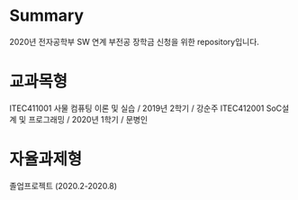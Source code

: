 # Summary
2020년 전자공학부 SW 연계 부전공 장학금 신청을 위한 repository입니다.

# 교과목형
ITEC411001 사물 컴퓨팅 이론 및 실습 /  2019년 2학기 / 강순주
ITEC412001 SoC설계 및 프로그래밍 / 2020년 1학기 / 문병인

# 자율과제형
졸업프로젝트 (2020.2-2020.8)
